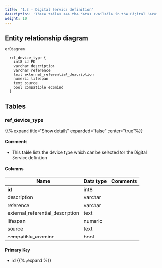 ```yaml
---
title: '1.3 - Digital Service definition'
description: 'These tables are the datas available in the Digital Service module and their correspondance with the item for which impact datas are configured in G4IT'
weight: 10
---
```

## Entity relationship diagram

```mermaid
erDiagram 

  ref_device_type {
    int8 id PK
    varchar description
    varchar reference
    text external_referential_description
    numeric lifespan
    text source
    bool compatible_ecomind
  }
``` 

## Tables

### ref_device_type

{{% expand title="Show details" expanded="false" center="true"%}}

#### Comments

- This table lists the device type which can be selected for the Digital Service definition

#### Columns

|Name|Data type|Comments|
|---|---|---|
|**id**|int8||
|description|varchar||
|reference|varchar||
|external_referential_description|text||
|lifespan|numeric||
|source|text||
|compatible_ecomind|bool||

#### Primary Key

- id
  {{% /expand %}}

